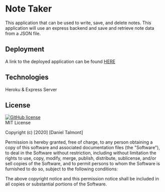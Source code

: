# Note Taker
This application that can be used to write, save, and delete notes. This application will use an express backend and save and retrieve note data from a JSON file.
## Deployment
A link to the deployed application can be found [HERE](https://danny-note-taker.herokuapp.com/)<br>
## Technologies
Heroku &
Express Server
## License
[![GitHub license](https://img.shields.io/github/license/Naereen/StrapDown.js.svg)](https://github.com/dantalmont)
<br>
MIT License

Copyright (c) [2020] [Daniel Talmont]

Permission is hereby granted, free of charge, to any person obtaining a copy
of this software and associated documentation files (the "Software"), to deal
in the Software without restriction, including without limitation the rights
to use, copy, modify, merge, publish, distribute, sublicense, and/or sell
copies of the Software, and to permit persons to whom the Software is
furnished to do so, subject to the following conditions:

The above copyright notice and this permission notice shall be included in all
copies or substantial portions of the Software.
